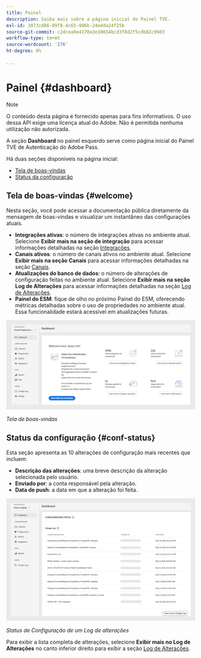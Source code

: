 ```yaml
---
title: Painel
description: Saiba mais sobre a página inicial do Painel TVE.
exl-id: 3073cd86-89f8-4c65-996b-24edda24f25b
source-git-commit: c2dcea9e4170a3e10654bcd3f8d2f5cdb82c9603
workflow-type: tm+mt
source-wordcount: '276'
ht-degree: 0%

---
```


# Painel {#dashboard}

>[!NOTE]
>
>O conteúdo desta página é fornecido apenas para fins informativos. O uso dessa API exige uma licença atual do Adobe. Não é permitida nenhuma utilização não autorizada.

A seção **Dashboard** no painel esquerdo serve como página inicial do Painel TVE de Autenticação do Adobe Pass.

Há duas seções disponíveis na página inicial:

* [Tela de boas-vindas](#welcome-screen)
* [Status da configuração](#configuration-status)

## Tela de boas-vindas {#welcome}

Nesta seção, você pode acessar a documentação pública diretamente da mensagem de boas-vindas e visualizar um instantâneo das configurações atuais.

* **Integrações ativas**: o número de integrações ativas no ambiente atual. Selecione **Exibir mais na seção de integração** para acessar informações detalhadas na seção [Integrações](tve-dashboard-integrations.md).
* **Canais ativos**: o número de canais ativos no ambiente atual. Selecione **Exibir mais na seção Canais** para acessar informações detalhadas na seção [Canais](tve-dashboard-channels.md).
* **Atualizações do banco de dados**: o número de alterações de configuração feitas no ambiente atual. Selecione **Exibir mais na seção Log de Alterações** para acessar informações detalhadas na seção [Log de Alterações](tve-dashboard-changes-log.md).
* **Painel do ESM**: fique de olho no próximo Painel do ESM, oferecendo métricas detalhadas sobre o uso de propriedades no ambiente atual. Essa funcionalidade estará acessível em atualizações futuras.

![Tela de boas-vindas](assets/welcome-screen.png)

*Tela de boas-vindas*

## Status da configuração {#conf-status}

Esta seção apresenta as 10 alterações de configuração mais recentes que incluem:

* **Descrição das alterações**: uma breve descrição da alteração selecionada pelo usuário.
* **Enviado por**: a conta responsável pela alteração.
* **Data de push**: a data em que a alteração foi feita.

![Status de Configuração de um Log de alterações](assets/configuration-status.png)

*Status de Configuração de um Log de alterações*

Para exibir a lista completa de alterações, selecione **Exibir mais no Log de Alterações** no canto inferior direito para exibir a seção [Log de Alterações](tve-dashboard-changes-log.md).
